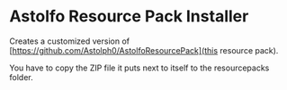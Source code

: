 # Astolfo Resource Pack Installer

Creates a customized version of [https://github.com/Astolph0/AstolfoResourcePack](this resource pack).

You have to copy the ZIP file it puts next to itself to the resourcepacks folder.
